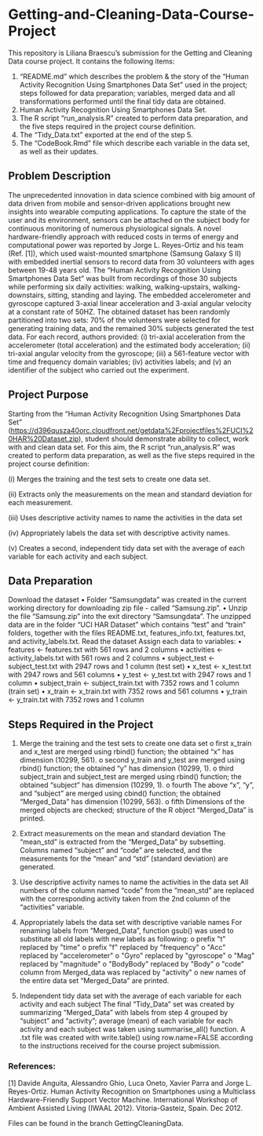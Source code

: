 # Getting-and-Cleaning-Data-Course-Project

This repository is Liliana Braescu’s submission for the Getting and Cleaning Data course project. 
It contains the following items:

1.	“README.md” which describes the problem & the story of the “Human Activity Recognition Using Smartphones Data Set” used in the project; steps followed for data preparation; variables, merged data and all transformations performed until the final tidy data are obtained. 
2.	Human Activity Recognition Using Smartphones Data Set.
3.	The R script “run_analysis.R” created to perform data preparation, and the five steps required in the project course definition.
4.	The “Tidy_Data.txt” exported at the end of the step 5.
5.	The “CodeBook.Rmd” file which describe each variable in the data set, as well as their updates.

## Problem Description
The unprecedented innovation in data science combined with big amount of data driven from mobile and sensor-driven applications brought new insights into wearable computing applications. To capture the state of the user and its environment, sensors can be attached on the subject body for continuous monitoring of numerous physiological signals. 
A novel hardware-friendly approach with reduced costs in terms of energy and computational power was reported by Jorge L. Reyes-Ortiz and his team (Ref. [1]), which used waist-mounted smartphone (Samsung Galaxy S II) with embedded inertial sensors to record data from 30 volunteers with ages between 19-48 years old. The “Human Activity Recognition Using Smartphones Data Set” was built from recordings of those 30 subjects while performing six daily activities: walking, walking-upstairs, walking-downstairs, sitting, standing and laying. The embedded accelerometer and gyroscope captured 3-axial linear acceleration and 3-axial angular velocity at a constant rate of 50HZ. The obtained dataset has been randomly partitioned into two sets: 70% of the volunteers were selected for generating training data, and the remained 30% subjects generated the test data.
For each record, authors provided: (i) tri-axial acceleration from the accelerometer (total acceleration) and the estimated body acceleration; (ii) tri-axial angular velocity from the gyroscope; (iii) a 561-feature vector with time and frequency domain variables; (iv) activities labels; and (v) an identifier of the subject who carried out the experiment.

## Project Purpose
Starting from the “Human Activity Recognition Using Smartphones Data Set” (https://d396qusza40orc.cloudfront.net/getdata%2Fprojectfiles%2FUCI%20HAR%20Dataset.zip), student should demonstrate ability to collect, work with and clean data set. 
For this aim, the R script “run_analysis.R” was created to perform data preparation, as well as the five steps required in the project course definition:

(i)	Merges the training and the test sets to create one data set.

(ii)	Extracts only the measurements on the mean and standard deviation for each measurement.

(iii)	Uses descriptive activity names to name the activities in the data set

(iv)	Appropriately labels the data set with descriptive activity names.

(v)	Creates a second, independent tidy data set with the average of each variable for each activity and each subject.

## Data Preparation
Download the dataset
•	Folder “Samsungdata” was created in the current working directory for downloading zip file - called “Samsung.zip”.
•	Unzip the file “Samsung.zip” into the exit directory “Samsungdata”. The unzipped data are in the folder “UCI HAR Dataset” which contains “test” and “train” folders, together with the files README.txt, features_info.txt, features.txt, and activity_labels.txt. 
Read the dataset
Assign each data to variables:
•	features <- features.txt with 561 rows and 2 columns
•	activities <- activity_labels.txt with 561 rows and 2 columns
•	subject_test <- subject_test.txt with 2947 rows and 1 column (test set)
•	x_test <- x_test.txt with 2947 rows and 561 columns
•	y_test <- y_test.txt with 2947 rows and 1 column
•	subject_train <- subject_train.txt with 7352 rows and 1 column (train set)
•	x_train <- x_train.txt with 7352 rows and 561 columns
•	y_train <- y_train.txt with 7352 rows and 1 column


## Steps Required in the Project
1.	Merge the training and the test sets to create one data set
o first	x_train and x_test are merged using rbind() function; the obtained  “x” has dimension (10299, 561).
o	second y_train and y_test are merged using rbind() function; the obtained “y” has dimension (10299, 1).
o	third subject_train and subject_test are merged using rbind() function; the obtained “subject” has dimension (10299, 1).
o	fourth The above “x”, “y”, and “subject” are merged using cbind() function; the obtained “Merged_Data” has dimension (10299, 563).
o	fifth Dimensions of the merged objects are checked; structure of the R object “Merged_Data” is printed.
2.	Extract measurements on the mean and standard deviation
The “mean_std” is extracted from the “Merged_Data” by subsetting. Columns named “subject” and “code” are selected, and the measurements for the “mean” and “std” (standard deviation) are generated.
3.	Use descriptive activity names to name the activities in the data set
All numbers of the column named “code” from the “mean_std” are replaced with the corresponding activity taken from the 2nd column of the “activities” variable.
4.	Appropriately labels the data set with descriptive variable names
For renaming labels from “Merged_Data”, function gsub() was used to substitute all old labels with new labels as following:
o	prefix "t" replaced by "time"
o	prefix "f" replaced by "frequency"
o	"Acc" replaced by "accelerometer"
o	"Gyro" replaced by "gyroscope"
o	"Mag" replaced by "magnitude"
o	"BodyBody" replaced by "Body"
o	"code" column from Merged_data was replaced by "activity"
o	 new names of the entire data set “Merged_Data” are printed.

5.	Independent tidy data set with the average of each variable for each activity and each subject
The final “Tidy_Data” set was created by summarizing “Merged_Data” with labels from step 4 grouped by “subject” and “activity”; average (mean) of each variable for each activity and each subject was taken using summarise_all() function.
A .txt file was created with write.table() using row.name=FALSE according to the instructions received for the course project submission.


### References:
[1] Davide Anguita, Alessandro Ghio, Luca Oneto, Xavier Parra and Jorge L. Reyes-Ortiz. Human Activity Recognition on Smartphones using a Multiclass Hardware-Friendly Support Vector Machine. International Workshop of Ambient Assisted Living (IWAAL 2012). Vitoria-Gasteiz, Spain. Dec 2012.

Files can be found in the branch GettingCleaningData.
